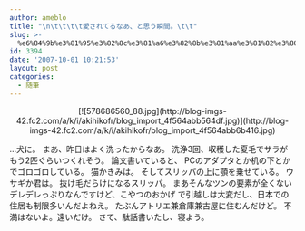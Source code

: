 ```yaml
---
author: ameblo
title: "\n\t\t\t\t愛されてるなあ、と思う瞬間。\t\t"
slug: >-
  %e6%84%9b%e3%81%95%e3%82%8c%e3%81%a6%e3%82%8b%e3%81%aa%e3%81%82%e3%80%81%e3%81%a8%e6%80%9d%e3%81%86%e7%9e%ac%e9%96%93%e3%80%82
id: 3394
date: '2007-10-01 10:21:53'
layout: post
categories:
  - 随筆
---
```


<div align="center">[![578686560_88.jpg](http://blog-imgs-42.fc2.com/a/k/i/akihikofr/blog_import_4f564abb564df.jpg)](http://blog-imgs-42.fc2.com/a/k/i/akihikofr/blog_import_4f564abb6b416.jpg)</div>

…犬に。 まあ、昨日はよく洗ったからなあ。 洗浄3回、収穫した夏毛でサラがもう2匹ぐらいつくれそう。 論文書いていると、 PCのアダプタとか机の下とかでゴロゴロしている。 猫かきみは。 そしてスリッパの上に顎を乗せている。 ウサギか君は。 抜け毛だらけになるスリッパ。 まあそんなツンの要素が全くないデレデレっぷりなんですけど、こやつのおかげ で引越しは大変だし、日本での住居も制限多いんだよねえ。 たぶんアトリエ兼倉庫兼古屋に住むんだけど。 不満はないよ。遠いだけ。 さて、駄話書いたし、寝よう。